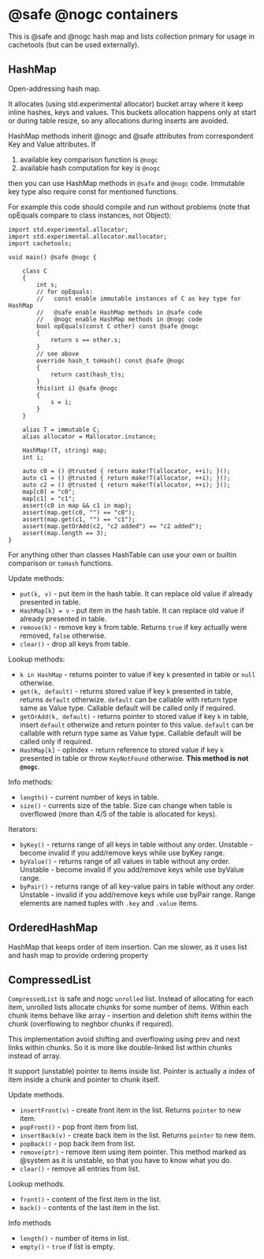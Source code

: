 # @safe @nogc containers #

This is @safe and @nogc hash map and lists collection primary for usage in cachetools (but can be used externally).

## HashMap ##

Open-addressing hash map.

It allocates (using std.experimental allocator) bucket array where it keep inline hashes, keys and values. This buckets allocation happens only at start or during table resize, so any allocations during inserts are avoided.

HashMap methods inherit @nogc and @safe attributes from correspondent Key and Value attributes. If

1. available key comparison function is `@nogc`
1. available hash computation for key is `@nogc`

then you can use HashMap methods in `@safe` and `@nogc` code.
Immutable key type also require const for mentioned functions.

For example this code should compile and run without problems (note that opEquals compare to class instances, not Object):

```
import std.experimental.allocator;
import std.experimental.allocator.mallocator;
import cachetools;

void main() @safe @nogc {

    class C
    {
        int s;
        // for opEquals:
        //   const enable immutable instances of C as key type for HashMap
        //   @safe enable HashMap methods in @safe code 
        //   @nogc enable HashMap methods in @nogc code 
        bool opEquals(const C other) const @safe @nogc
        { 
            return s == other.s; 
        } 
        // see above 
        override hash_t toHash() const @safe @nogc 
        { 
            return cast(hash_t)s;
        }
        this(int i) @safe @nogc
        {
            s = i;
        }
    }

    alias T = immutable C;
    alias allocator = Mallocator.instance;

    HashMap!(T, string) map;
    int i;
 
    auto c0 = () @trusted { return make!T(allocator, ++i); }();
    auto c1 = () @trusted { return make!T(allocator, ++i); }();
    auto c2 = () @trusted { return make!T(allocator, ++i); }();
    map[c0] = "c0";
    map[c1] = "c1";
    assert(c0 in map && c1 in map);
    assert(map.get(c0, "") == "c0");
    assert(map.get(c1, "") == "c1");
    assert(map.getOrAdd(c2, "c2 added") == "c2 added");
    assert(map.length == 3);
}
```

For anything other than classes HashTable can use your own or builtin comparison or `toHash` functions.

Update methods:

* `put(k, v)` - put item in the hash table. It can replace old value if already presented in table.
* `HashMap[k] = v` - put item in the hash table. It can replace old value if already presented in table.
* `remove(k)` - remove key `k` from table. Returns `true` if key actually were removed, `false` otherwise.
* `clear()` - drop all keys from table.

Lookup methods:

* `k in HashMap` - returns pointer to value if key `k` presented in table or `null` otherwise.
* `get(k, default)` - returns stored value if key `k` presented in table, returns `default` otherwize. `default` can be callable with return type same as Value type. Callable default will be called only if required.
* `getOrAdd(k, default)` - returns pointer to stored value if key `k` in table, insert `default` otherwize and return pointer to this value. `default` can be callable with return type same as Value type. Callable default will be called only if required.
* `HashMap[k]` - opIndex - return reference to stored value if key `k` presented in table or throw `KeyNotFound` otherwise. **This method is not `@nogc`**.

Info methods:

* `length()` - current number of keys in table.
* `size()` - currents size of the table. Size can change when table is overflowed (more than 4/5 of the table is allocated for keys).

Iterators:
* `byKey()` - returns range of all keys in table without any order. Unstable - become invalid if you add/remove keys while use byKey range.
* `byValue()` - returns range of all values in table without any order. Unstable - become invalid if you add/remove keys while use byValue range.
* `byPair()` - returns range of all key-value pairs in table without any order. Unstable - invalid if you add/remove keys while use byPair range. Range elements are named tuples with `.key` and `.value` items.

## OrderedHashMap ##

HashMap that keeps order of item insertion. Can me slower, as it uses list and hash map to provide ordering property

## CompressedList ##

`CompressedList` is safe and nogc `unrolled` list. Instead of allocating for each item, unrolled lists allocate chunks for some number of items. Within each chunk items behave like array - insertion and deletion shift items within the chunk (overflowing to neghbor chunks if required).

This implementation avoid shifting and overflowing using prev and next links within chunks. So it is more like double-linked list within chunks instead of array.

It support (unstable) pointer to items inside list. Pointer is actually a index of item inside a chunk and pointer to chunk itself.

Update methods.

* `insertFront(v)` - create front item in the list.
Returns `pointer` to new item.
* `popFront()` - pop front item from list.
* `insertBack(v)` - create back item in the list.
Returns `pointer` to new item.
* `popBack()` - pop back item from list.
* `remove(ptr)` - remove item using item pointer. This method marked as @system as it is unstable, so that you have to know what you do.
* `clear()` - remove all entries from list.

Lookup methods.
* `front()` - content of the first item in the list.
* `back()` - contents of the last item in the list.

Info methods
* `length()` - number of items in list.
* `empty()` - `true` if list is empty.